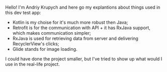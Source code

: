Hello! I'm Andriy Krupych and here go my explantions about things used in this dev test app:
- Kotlin is my choise for it's much more robust then Java;
- Retrofit is for the communication with API + it has RxJava support, which makes communication simpler;
- RxJava is used for retrieving data from server and delivering RecyclerView's clicks;
- Glide stands for image loading.

I could have done the project smaller, but I've tried to show up what would I use in the real-life project.
